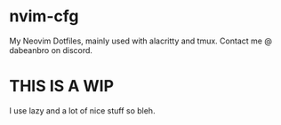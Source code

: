# nvim-cfg

My Neovim Dotfiles, mainly used with alacritty and tmux.
Contact me @ dabeanbro on discord.

# THIS IS A WIP

I use lazy and a lot of nice stuff so bleh.
